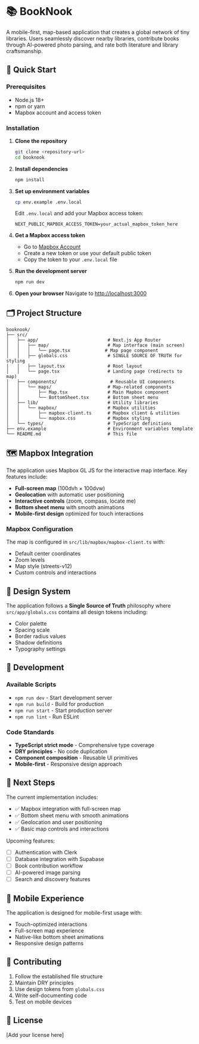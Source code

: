 # 📚 BookNook

A mobile-first, map-based application that creates a global network of tiny libraries. Users seamlessly discover nearby libraries, contribute books through AI-powered photo parsing, and rate both literature and library craftsmanship.

## 🚀 Quick Start

### Prerequisites
- Node.js 18+ 
- npm or yarn
- Mapbox account and access token

### Installation

1. **Clone the repository**
   ```bash
   git clone <repository-url>
   cd booknook
   ```

2. **Install dependencies**
   ```bash
   npm install
   ```

3. **Set up environment variables**
   ```bash
   cp env.example .env.local
   ```
   
   Edit `.env.local` and add your Mapbox access token:
   ```env
   NEXT_PUBLIC_MAPBOX_ACCESS_TOKEN=your_actual_mapbox_token_here
   ```

4. **Get a Mapbox access token**
   - Go to [Mapbox Account](https://account.mapbox.com/access-tokens/)
   - Create a new token or use your default public token
   - Copy the token to your `.env.local` file

5. **Run the development server**
   ```bash
   npm run dev
   ```

6. **Open your browser**
   Navigate to [http://localhost:3000](http://localhost:3000)

## 🗂 Project Structure

```
booknook/
├── src/
│   ├── app/                          # Next.js App Router
│   │   ├── map/                      # Map interface (main screen)
│   │   │   └── page.tsx             # Map page component
│   │   ├── globals.css               # SINGLE SOURCE OF TRUTH for styling
│   │   ├── layout.tsx                # Root layout
│   │   └── page.tsx                  # Landing page (redirects to map)
│   ├── components/                    # Reusable UI components
│   │   └── maps/                     # Map-related components
│   │       ├── Map.tsx               # Main Mapbox component
│   │       └── BottomSheet.tsx       # Bottom sheet menu
│   ├── lib/                          # Utility libraries
│   │   └── mapbox/                   # Mapbox utilities
│   │       ├── mapbox-client.ts      # Mapbox client & utilities
│   │       └── mapbox.css            # Mapbox styling
│   └── types/                        # TypeScript definitions
├── env.example                       # Environment variables template
└── README.md                         # This file
```

## 🗺 Mapbox Integration

The application uses Mapbox GL JS for the interactive map interface. Key features include:

- **Full-screen map** (100dvh × 100dvw)
- **Geolocation** with automatic user positioning
- **Interactive controls** (zoom, compass, locate me)
- **Bottom sheet menu** with smooth animations
- **Mobile-first design** optimized for touch interactions

### Mapbox Configuration

The map is configured in `src/lib/mapbox/mapbox-client.ts` with:
- Default center coordinates
- Zoom levels
- Map style (streets-v12)
- Custom controls and interactions

## 🎨 Design System

The application follows a **Single Source of Truth** philosophy where `src/app/globals.css` contains all design tokens including:

- Color palette
- Spacing scale
- Border radius values
- Shadow definitions
- Typography settings

## 🔧 Development

### Available Scripts

- `npm run dev` - Start development server
- `npm run build` - Build for production
- `npm run start` - Start production server
- `npm run lint` - Run ESLint

### Code Standards

- **TypeScript strict mode** - Comprehensive type coverage
- **DRY principles** - No code duplication
- **Component composition** - Reusable UI primitives
- **Mobile-first** - Responsive design approach

## 🚧 Next Steps

The current implementation includes:
- ✅ Mapbox integration with full-screen map
- ✅ Bottom sheet menu with smooth animations
- ✅ Geolocation and user positioning
- ✅ Basic map controls and interactions

Upcoming features:
- [ ] Authentication with Clerk
- [ ] Database integration with Supabase
- [ ] Book contribution workflow
- [ ] AI-powered image parsing
- [ ] Search and discovery features

## 📱 Mobile Experience

The application is designed for mobile-first usage with:
- Touch-optimized interactions
- Full-screen map experience
- Native-like bottom sheet animations
- Responsive design patterns

## 🤝 Contributing

1. Follow the established file structure
2. Maintain DRY principles
3. Use design tokens from `globals.css`
4. Write self-documenting code
5. Test on mobile devices

## 📄 License

[Add your license here]
